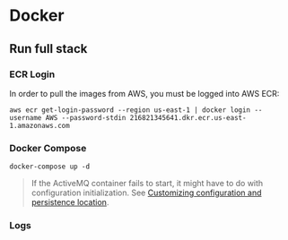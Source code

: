 # Docker

## Run full stack

### ECR Login
In order to pull the images from AWS, you must be logged into AWS ECR:
```
aws ecr get-login-password --region us-east-1 | docker login --username AWS --password-stdin 216821345641.dkr.ecr.us-east-1.amazonaws.com
```
### Docker Compose
```
docker-compose up -d
```
> If the ActiveMQ container fails to start, it might have to do with configuration initialization. See [Customizing configuration and persistence location](https://github.com/rmohr/docker-activemq#customizing-configuration-and-persistence-location).

### Logs
